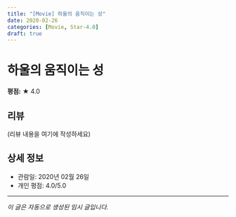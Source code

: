 ```yaml
---
title: "[Movie] 하울의 움직이는 성"
date: 2020-02-26
categories: [Movie, Star-4.0]
draft: true
---
```


# 하울의 움직이는 성

**평점:** ★ 4.0

## 리뷰

(리뷰 내용을 여기에 작성하세요)

## 상세 정보

- 관람일: 2020년 02월 26일
- 개인 평점: 4.0/5.0

---

*이 글은 자동으로 생성된 임시 글입니다.*
